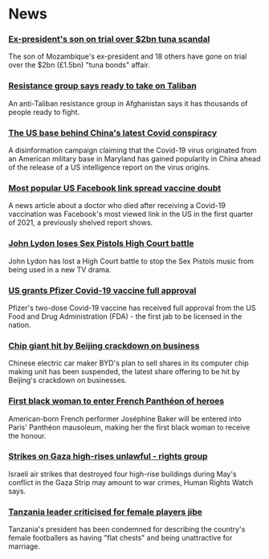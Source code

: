 # News
### [Ex-president's son on trial over $2bn tuna scandal](https://www.bbc.com/news/world-africa-58304737)
The son of Mozambique's ex-president and 18 others have gone on trial over the $2bn (£1.5bn) "tuna bonds" affair.
### [Resistance group says ready to take on Taliban](https://www.bbc.com/news/world-asia-58239156)
An anti-Taliban resistance group in Afghanistan says it has thousands of people ready to fight. 
### [The US base behind China's latest Covid conspiracy](https://www.bbc.com/news/world-us-canada-58273322)
A disinformation campaign claiming that the Covid-19 virus originated from an American military base in Maryland has gained popularity in China ahead of the release of a US intelligence report on the virus origins.
### [Most popular US Facebook link spread vaccine doubt](https://www.bbc.com/news/technology-58305149)
A news article about a doctor who died after receiving a Covid-19 vaccination was Facebook's most viewed link in the US in the first quarter of 2021, a previously shelved report shows.
### [John Lydon loses Sex Pistols High Court battle](https://www.bbc.com/news/entertainment-arts-58303879)
John Lydon has lost a High Court battle to stop the Sex Pistols music from being used in a new TV drama.
### [US grants Pfizer Covid-19 vaccine full approval](https://www.bbc.com/news/world-us-canada-58309254)
Pfizer's two-dose Covid-19 vaccine has received full approval from the US Food and Drug Administration (FDA) - the first jab to be licensed in the nation.
### [Chip giant hit by Beijing crackdown on business](https://www.bbc.com/news/business-58301603)
Chinese electric car maker BYD's plan to sell shares in its computer chip making unit has been suspended, the latest share offering to be hit by Beijing's crackdown on businesses.
### [First black woman to enter French Panthéon of heroes](https://www.bbc.com/news/world-europe-58303919)
American-born French performer Joséphine Baker will be entered into Paris' Panthéon mausoleum, making her the first black woman to receive the honour.
### [Strikes on Gaza high-rises unlawful - rights group](https://www.bbc.com/news/world-middle-east-58305586)
Israeli air strikes that destroyed four high-rise buildings during May's conflict in the Gaza Strip may amount to war crimes, Human Rights Watch says.
### [Tanzania leader criticised for female players jibe](https://www.bbc.com/news/world-africa-58306708)
Tanzania's president has been condemned for describing the country's female footballers as having "flat chests" and being unattractive for marriage.
